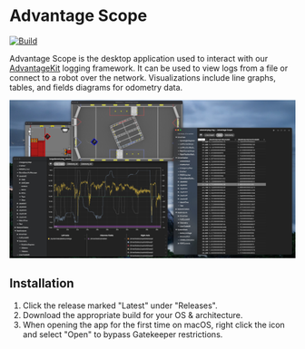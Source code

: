 # Advantage Scope

[![Build](https://github.com/Mechanical-Advantage/AdvantageScope/actions/workflows/build.yml/badge.svg?branch=main)](https://github.com/Mechanical-Advantage/AdvantageScope/actions/workflows/build.yml)

Advantage Scope is the desktop application used to interact with our [AdvantageKit](https://github.com/Mechanical-Advantage/AdvantageKit) logging framework. It can be used to view logs from a file or connect to a robot over the network. Visualizations include line graphs, tables, and fields diagrams for odometry data.

![Example screenshot](/screenshot.jpg)

## Installation
1. Click the release marked "Latest" under "Releases".
2. Download the appropriate build for your OS & architecture.
3. When opening the app for the first time on macOS, right click the icon and select "Open" to bypass Gatekeeper restrictions.
